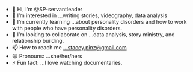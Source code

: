 - 👋 Hi, I’m @SP-servantleader
- 👀 I’m interested in ...writing stories, videography, data analysis
- 🌱 I’m currently learning ...about personality disorders and how to work with people who have personality disorders.
- 💞️ I’m looking to collaborate on ...data analysis, story ministry, and relationship building.
- 📫 How to reach me ...stacey.pinz@gmail.com
- 😄 Pronouns: ...she/her/hers
- ⚡ Fun fact: ...I love watching documentaries.

<!---
SP-servantleader/SP-servantleader is a ✨ special ✨ repository because its `README.md` (this file) appears on your GitHub profile.
You can click the Preview link to take a look at your changes.
--->
